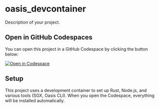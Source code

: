 # oasis_devcontainer

Description of your project.

## Open in GitHub Codespaces

You can open this project in a GitHub Codespace by clicking the button below:

[![Open in Codespace](https://github.com/codespaces/badge.svg)](https://github.com/codespaces/new)

## Setup

This project uses a development container to set up Rust, Node.js, and various tools (SGX, Oasis CLI). When you open the Codespace, everything will be installed automatically.
